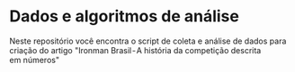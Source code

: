 # Dados e algoritmos de análise

Neste repositório você encontra o script de coleta e análise de dados para criação do artigo "Ironman Brasil - A história da competição descrita em números"
